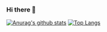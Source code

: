 ### Hi there 👋

[![Anurag's github stats](https://github-readme-stats.vercel.app/api?username=pafuentess)](https://github.com/pafuentess/github-readme-stats)
[![Top Langs](https://github-readme-stats.vercel.app/api/top-langs/?username=pafuentess)](https://github.com/pafuentess/github-readme-stats)

<!--
**pafuentess/pafuentess** is a ✨ _special_ ✨ repository because its `README.md` (this file) appears on your GitHub profile.

Here are some ideas to get you started:

- 🔭 I’m currently working on ...
- 🌱 I’m currently learning ...
- 👯 I’m looking to collaborate on ...
- 🤔 I’m looking for help with ...
- 💬 Ask me about ...
- 📫 How to reach me: ...
- 😄 Pronouns: ...
- ⚡ Fun fact: ...
-->
